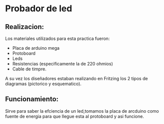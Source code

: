 # Probador de led
## Realizacion:
Los materiales utilizados para esta practica fueron:
+ Placa de arduino mega
+ Protoboard
+ Leds
+ Resistencias (especificamente la de 220 ohmios)
+ Cable de timpre.

A su vez los diseñadores estaban realizando en Fritzing los 2 tipos de diagramas (pictorico y esquematico).
## Funcionamiento:
Sirve para saber la efciencia de un led,tomamos la placa de arcduino como fuente de energia para que llegue esta al protoboard y asi funcione.

